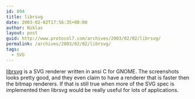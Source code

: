 ```yaml
---
id: 894
title: librsvg
date: 2003-02-02T17:56:35+00:00
author: Niklas
layout: post
guid: http://www.protocol7.com/archives/2003/02/02/librsvg/
permalink: /archives/2003/02/02/librsvg/
tags:
  - SVG
---
```

<div class='microid-e8b899580272b837e124516dc2da1818dc101c60'>
  <p>
    <a href="http://librsvg.sourceforge.net/">librsvg</a> is a SVG renderer written in ansi C for GNOME. The screenshots looks pretty good, and they even claim to have a renderer that is faster then the bitmap renderers. If that is still true when more of the SVG spec is implemented then librsvg would be really useful for lots of applications.
  </p>
</div>